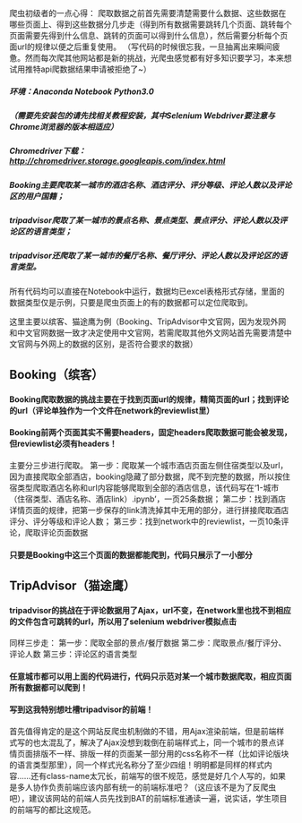 爬虫初级者的一点心得：
爬取数据之前首先需要清楚需要什么数据、这些数据在哪些页面上、得到这些数据分几步走（得到所有数据需要跳转几个页面、跳转每个页面需要先得到什么信息、跳转的页面可以得到什么信息），然后需要分析每个页面url的规律以便之后重复使用。
（写代码的时候很忘我，一旦抽离出来瞬间疲惫。然而每次爬其他网站都是新的挑战，光爬虫感觉都有好多知识要学习，本来想试用推特api爬数据结果申请被拒绝了~）

##### 环境：Anaconda Notebook Python3.0 
##### （需要先安装包的请先找相关教程安装，其中Selenium Webdriver要注意与Chrome浏览器的版本相适应）
##### Chromedriver下载：http://chromedriver.storage.googleapis.com/index.html

##### Booking主要爬取某一城市的酒店名称、酒店评分、评分等级、评论人数以及评论区的用户国籍；
##### tripadvisor爬取了某一城市的景点名称、景点类型、景点评分、评论人数以及评论区的语言类型；
##### tripadvisor还爬取了某一城市的餐厅名称、餐厅评分、评论人数以及评论区的语言类型。
所有代码均可以直接在Notebook中运行，数据均已excel表格形式存储，里面的数据类型仅是示例，只要是爬虫页面上的有的数据都可以定位爬取到。

这里主要以缤客、猫途鹰为例（Booking、TripAdvisor中文官网，因为发现外网和中文官网数据一致才决定使用中文官网，若需爬取其他外文网站首先需要清楚中文官网与外网上的数据的区别，是否符合要求的数据）

## Booking（缤客）
#### Booking爬取数据的挑战主要在于找到页面url的规律，精简页面的url；找到评论的url（评论单独作为一个文件在network的reviewlist里）
#### Booking前两个页面其实不需要headers，固定headers爬取数据可能会被发现，但reviewlist必须有headers！
主要分三步进行爬取。
第一步：爬取某一个城市酒店页面左侧住宿类型以及url，因为直接爬取全部酒店，booking隐藏了部分数据，爬不到完整的数据，所以按住宿类型爬取酒店名称和url内容能够爬取到全部的酒店信息，该代码写在‘1-城市（住宿类型、酒店名称、酒店link）.ipynb’，一页25条数据；
第二步：找到酒店详情页面的规律，把第一步保存的link清洗掉其中无用的部分，进行拼接爬取酒店评分、评分等级和评论人数；
第三步：找到network中的reviewlist，一页10条评论，爬取评论页面数据
#### 只要是Booking中这三个页面的数据都能爬到，代码只展示了一小部分

## TripAdvisor（猫途鹰）
#### tripadvisor的挑战在于评论数据用了Ajax，url不变，在network里也找不到相应的文件包含可跳转的url，所以用了selenium webdriver模拟点击
同样三步走：
第一步：爬取全部的景点/餐厅数据
第二步：爬取景点/餐厅评分、评论人数
第三步：评论区的语言类型
#### 任意城市都可以用上面的代码进行，代码只示范对某一个城市数据爬取，相应页面所有数据都可以爬到！
#### 写到这我特别想吐槽tripadvisor的前端！
首先值得肯定的是这个网站反爬虫机制做的不错，用Ajax渲染前端，但是前端样式写的也太混乱了，解决了Ajax没想到栽倒在前端样式上，同一个城市的景点详情页面排版不一样、排版一样的页面某一部分用的css名称不一样（比如评论版块的语言类型那里），同一个样式光名称分了至少四组！明明都是同样的样式内容……还有class-name太冗长，前端写的很不规范，感觉是好几个人写的，如果是多人协作负责前端应该内部有统一的前端标准吧？（这应该不是为了反爬虫吧），建议该网站的前端人员先找到BAT的前端标准通读一遍，说实话，学生项目的前端写的都比这规范。
